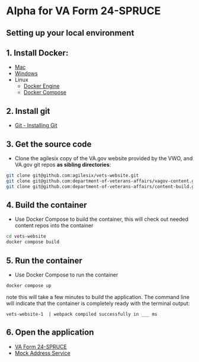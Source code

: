 # Alpha for VA Form 24-SPRUCE

## Setting up your local environment
## 1. Install Docker:
- [Mac](https://docs.docker.com/desktop/mac/install/)
- [Windows](https://docs.docker.com/desktop/windows/install/)
- Linux
   - [Docker Engine](https://docs.docker.com/engine/install/#server)
   - [Docker Compose](https://docs.docker.com/compose/install/#install-compose-on-linux-systems) 

## 2.  Install git
- [Git - Installing Git](https://git-scm.com/book/en/v2/Getting-Started-Installing-Git)

## 3. Get the source code
- Clone the agilesix copy of the VA.gov website provided by the VWO, and VA.gov git repos <strong>as sibling directories</strong>:
```sh
git clone git@github.com:agilesix/vets-website.git
git clone git@github.com:department-of-veterans-affairs/vagov-content.git
git clone git@github.com:department-of-veterans-affairs/content-build.git
```

## 4. Build the container
- Use Docker Compose to build the container, this will check out needed content repos into the container
```sh
cd vets-website
docker compose build
```
## 5. Run the container
- Use Docker Compose to run the container
```sh
docker compose up
```
 note this will take a few minutes to build the application. The command line will indicate that the container is completely ready with the terminal output:

```
vets-website-1  | webpack compiled successfully in ___ ms
```

## 6. Open the application
- [VA Form 24-SPRUCE](http://localhost:3001/supporting-forms-for-claims/frame-for-certificate-form-24-spruce/introduction)
- [Mock Address Service](http://localhost:3000/vetsapi/verifyAddress?AddressLine1=123%20Test%20lane&City=Test&State=CA&ZipCode=12345)
